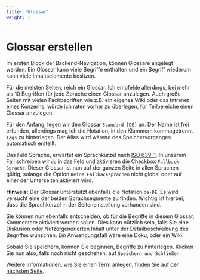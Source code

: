 ```yaml
---
title: "Glossar"
weight: 1
---
```


# Glossar erstellen

Im ersten Block der Backend-Navigation, können Glossare angelegt werden. Ein Glossar kann viele Begriffe enthalten und ein Begriff wiederum kann viele Inhaltselemente besitzen.

Für die meisten Seiten, reich ein Glossar. Ich empfehle allerdings, bei mehr als 10 Begriffen für jede Sprache einen Glossar anzulegen. Auch große Seiten mit vielen Fachbegriffen wie z.B. ein eigenes Wiki oder das Intranet eines Konzerns, würde ich raten vorher zu überlegen, für Teilbereiche einen Glossar anzulegen.

Für den Anfang, legen wir den Glossar `Standard [DE]` an. Der Name ist frei erfunden, allerdings mag ich die Notation, in den Klammern kommagetrennt `Tags` zu hinterlegen. Der Alias wird wärend des Speichervorganges automatisch erstellt.

Das Feld Sprache, erwartet ein Sprachkürzel nach [ISO 639-1](https://wiki.selfhtml.org/wiki/Sprachk%C3%BCrzel#.C3.9Cbersicht_zu_Sprachenk.C3.BCrzeln_nach_ISO_639-1). In unserem Fall schreiben wir `de` in das Feld und aktivieren die Checkbox `Fallback-Sprache`. Dieser Glossar ist nun auf der ganzen Seite in allen Sprachen gültig, solange die Option `Keine Fallbacksprachen` nicht global oder auf einer der Unterseiten aktiviert wird.

**Hinweis:** Der Glossar unterstützt ebenfalls die Notation `de-DE`. Es wird versucht eine der beiden Sprachsegmente zu finden. Wichtig ist hierbei, dass die Sprachkürzel in der Seiteneinstellung vorhanden sind.

Sie können nun ebenfalls entscheiden, ob für die Begriffe in diesem Glossar, Kommentare aktiviert werden sollen. Dies kann nützlich sein, falls Sie eine Diskusion oder Nutzergenerierten Inhalt unter der Detailbeschreibung des Begriffes wünschen. Ein Anwendungsfall wäre eine Doku, oder ein Wiki.

Sobald Sie speichern, können Sie beginnen, Begriffe zu hinterlegen. Klicken Sie nun also, falls noch nicht geschehen, auf `Speichern und Schließen`.

Weitere Informationen, wie Sie einen Term anlegen, finden Sie auf der [nächsten Seite](/docs/first-steps/term).